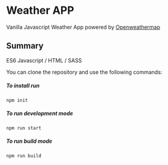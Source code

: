 # Weather APP
Vanilla Javascript Weather App powered by [Openweathermap](https://openweathermap.org/api)

## Summary
ES6 Javascript / HTML / SASS

You can clone the repository and use the following commands:


##### To install run
```shell
npm init
```

##### To run development mode
```shell
npm run start
```

##### To run build mode
```shell
npm run build
```
